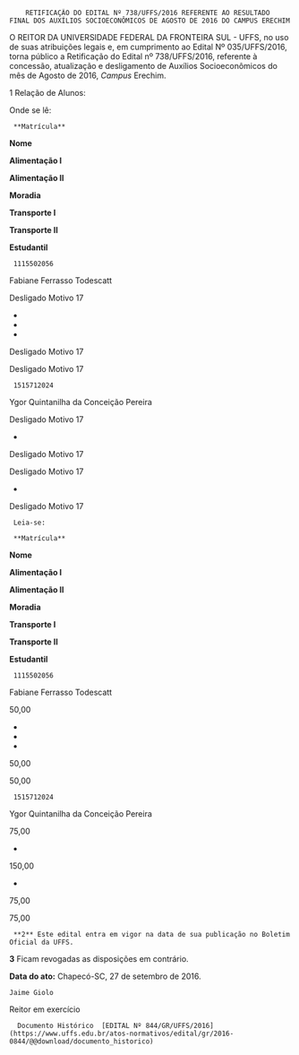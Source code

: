        RETIFICAÇÃO DO EDITAL Nº 738/UFFS/2016 REFERENTE AO RESULTADO FINAL DOS AUXÍLIOS SOCIOECONÔMICOS DE AGOSTO DE 2016 DO CAMPUS ERECHIM  

O REITOR DA UNIVERSIDADE FEDERAL DA FRONTEIRA SUL - UFFS, no uso de suas atribuições legais e, em cumprimento ao Edital Nº 035/UFFS/2016, torna público a Retificação do Edital nº 738/UFFS/2016, referente à concessão, atualização e desligamento de Auxílios Socioeconômicos do mês de Agosto de 2016, *Campus* Erechim.

 1 Relação de Alunos:

 Onde se lê:

     **Matrícula**

   **Nome**

   **Alimentação I** 

   **Alimentação II**

   **Moradia**

   **Transporte I**

   **Transporte II**

   **Estudantil**

     1115502056

   Fabiane Ferrasso Todescatt

   Desligado Motivo 17

   -

   -

   -

   Desligado Motivo 17

   Desligado Motivo 17

     1515712024

   Ygor Quintanilha da Conceição Pereira

   Desligado Motivo 17

   -

   Desligado Motivo 17 

   Desligado Motivo 17

   -

   Desligado Motivo 17

     Leia-se:

     **Matrícula**

   **Nome**

   **Alimentação I** 

   **Alimentação II**

   **Moradia**

   **Transporte I**

   **Transporte II**

   **Estudantil**

     1115502056

   Fabiane Ferrasso Todescatt

   50,00

   -

   -

   -

   50,00

   50,00

     1515712024

   Ygor Quintanilha da Conceição Pereira

   75,00

   -

   150,00

   -

   75,00

   75,00

     **2** Este edital entra em vigor na data de sua publicação no Boletim Oficial da UFFS.

 **3** Ficam revogadas as disposições em contrário.

  

   **Data do ato:** Chapecó-SC, 27 de setembro de 2016.   
 

    Jaime Giolo   
 Reitor em exercício 

      Documento Histórico  [EDITAL Nº 844/GR/UFFS/2016](https://www.uffs.edu.br/atos-normativos/edital/gr/2016-0844/@@download/documento_historico)     
      